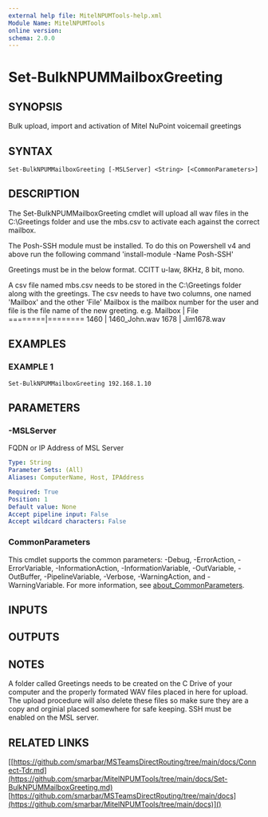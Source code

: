 ```yaml
---
external help file: MitelNPUMTools-help.xml
Module Name: MitelNPUMTools
online version:
schema: 2.0.0
---
```


# Set-BulkNPUMMailboxGreeting

## SYNOPSIS
Bulk upload, import and activation of Mitel NuPoint voicemail greetings

## SYNTAX

```
Set-BulkNPUMMailboxGreeting [-MSLServer] <String> [<CommonParameters>]
```

## DESCRIPTION
The Set-BulkNPUMMailboxGreeting cmdlet will upload all wav files in the C:\Greetings folder and use the mbs.csv to activate each against the correct mailbox.

The Posh-SSH module must be installed.
To do this on Powershell v4 and above run the following command 'install-module -Name Posh-SSH'

Greetings must be in the below format. 
CCITT u-law, 8KHz, 8 bit, mono.

A csv file named mbs.csv needs to be stored in the C:\Greetings folder along with the greetings.
The csv needs to have two columns, one named 'Mailbox' and the other 'File'
Mailbox is the mailbox number for the user and file is the file name of the new greeting.
e.g.
Mailbox | File
========|========
1460    | 1460_John.wav
1678    | Jim1678.wav

## EXAMPLES

### EXAMPLE 1
```
Set-BulkNPUMMailboxGreeting 192.168.1.10
```

## PARAMETERS

### -MSLServer
FQDN or IP Address of MSL Server

```yaml
Type: String
Parameter Sets: (All)
Aliases: ComputerName, Host, IPAddress

Required: True
Position: 1
Default value: None
Accept pipeline input: False
Accept wildcard characters: False
```

### CommonParameters
This cmdlet supports the common parameters: -Debug, -ErrorAction, -ErrorVariable, -InformationAction, -InformationVariable, -OutVariable, -OutBuffer, -PipelineVariable, -Verbose, -WarningAction, and -WarningVariable. For more information, see [about_CommonParameters](http://go.microsoft.com/fwlink/?LinkID=113216).

## INPUTS

## OUTPUTS

## NOTES
A folder called Greetings needs to be created on the C Drive of your computer and the properly formated WAV files placed in here for upload.
The upload
procedure will also delete these files so make sure they are a copy and orginial placed somewhere for safe keeping.
SSH must be enabled on the MSL server.

## RELATED LINKS

[[https://github.com/smarbar/MSTeamsDirectRouting/tree/main/docs/Connect-Tdr.md](https://github.com/smarbar/MitelNPUMTools/tree/main/docs/Set-BulkNPUMMailboxGreeting.md)
[https://github.com/smarbar/MSTeamsDirectRouting/tree/main/docs](https://github.com/smarbar/MitelNPUMTools/tree/main/docs)]()


